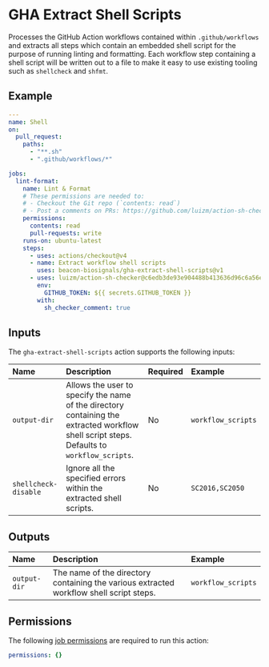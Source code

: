 # GHA Extract Shell Scripts

Processes the GitHub Action workflows contained within `.github/workflows` and extracts all steps which contain an embedded shell script for the purpose of running linting and formatting. Each workflow step containing a shell script will be written out to a file to make it easy to use existing tooling such as `shellcheck` and `shfmt`.

## Example

```yaml
---
name: Shell
on:
  pull_request:
    paths:
      - "**.sh"
      - ".github/workflows/*"

jobs:
  lint-format:
    name: Lint & Format
    # These permissions are needed to:
    # - Checkout the Git repo (`contents: read`)
    # - Post a comments on PRs: https://github.com/luizm/action-sh-checker#secrets
    permissions:
      contents: read
      pull-requests: write
    runs-on: ubuntu-latest
    steps:
      - uses: actions/checkout@v4
      - name: Extract workflow shell scripts
        uses: beacon-biosignals/gha-extract-shell-scripts@v1
      - uses: luizm/action-sh-checker@c6edb3de93e904488b413636d96c6a56e3ad671a  # v0.8.0
        env:
          GITHUB_TOKEN: ${{ secrets.GITHUB_TOKEN }}
        with:
          sh_checker_comment: true
```

## Inputs

The `gha-extract-shell-scripts` action supports the following inputs:

| Name                 | Description | Required | Example |
|:---------------------|:------------|:---------|:--------|
| `output-dir`         | Allows the user to specify the name of the directory containing the extracted workflow shell script steps. Defaults to `workflow_scripts`. | No | `workflow_scripts` |
| `shellcheck-disable` | Ignore all the specified errors within the extracted shell scripts. | No | `SC2016,SC2050` |

## Outputs

| Name         | Description | Example |
|:-------------|:------------|:--------|
| `output-dir` | The name of the directory containing the various extracted workflow shell script steps. | `workflow_scripts` |

## Permissions

The following [job permissions](https://docs.github.com/en/actions/using-jobs/assigning-permissions-to-jobs) are required to run this action:

```yaml
permissions: {}
```
